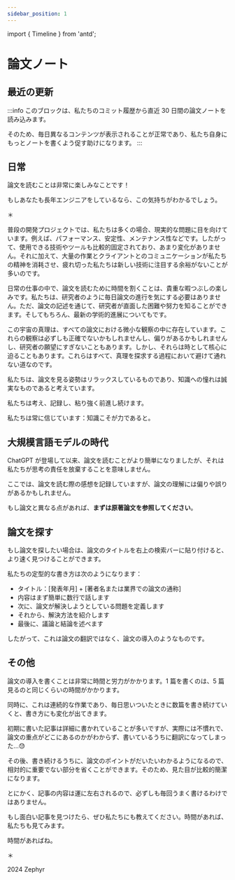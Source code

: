 ```yaml
---
sidebar_position: 1
---
```


import { Timeline } from 'antd';

# 論文ノート

## 最近の更新

:::info
このブロックは、私たちのコミット履歴から直近 30 日間の論文ノートを読み込みます。

そのため、毎日異なるコンテンツが表示されることが正常であり、私たち自身にもっとノートを書くよう促す助けになります。
:::

<!-- RECENT_UPDATES_START -->

<!-- RECENT_UPDATES_END -->

## 日常

論文を読むことは非常に楽しみなことです！

もしあなたも長年エンジニアをしているなら、この気持ちがわかるでしょう。

＊

普段の開発プロジェクトでは、私たちは多くの場合、現実的な問題に目を向けています。例えば、パフォーマンス、安定性、メンテナンス性などです。したがって、使用できる技術やツールも比較的固定されており、あまり変化がありません。それに加えて、大量の作業とクライアントとのコミュニケーションが私たちの精神を消耗させ、疲れ切った私たちは新しい技術に注目する余裕がないことが多いのです。

日常の仕事の中で、論文を読むために時間を割くことは、貴重な暇つぶしの楽しみです。私たちは、研究者のように毎日論文の進行を気にする必要はありません。ただ、論文の記述を通じて、研究者が直面した困難や努力を知ることができます。そしてもちろん、最新の学術的進展についてもです。

この宇宙の真理は、すべての論文における微小な観察の中に存在しています。これらの観察は必ずしも正確でないかもしれませんし、偏りがあるかもしれませんし、研究者の願望にすぎないこともあります。しかし、それらは時として核心に迫ることもあります。これらはすべて、真理を探求する過程において避けて通れない道なのです。

私たちは、論文を見る姿勢はリラックスしているものであり、知識への憧れは誠実なものであると考えています。

私たちは考え、記録し、粘り強く前進し続けます。

私たちは常に信じています：知識こそが力であると。

## 大規模言語モデルの時代

ChatGPT が登場して以来、論文を読むことがより簡単になりましたが、それは私たちが思考の責任を放棄することを意味しません。

ここでは、論文を読む際の感想を記録していますが、論文の理解には偏りや誤りがあるかもしれません。

もし論文と異なる点があれば、**まずは原著論文を参照してください**。

## 論文を探す

もし論文を探したい場合は、論文のタイトルを右上の検索バーに貼り付けると、より速く見つけることができます。

私たちの定型的な書き方は次のようになります：

- タイトル：[発表年月] + [著者名または業界での論文の通称]
- 内容はまず簡単に数行で話します
- 次に、論文が解決しようとしている問題を定義します
- それから、解決方法を紹介します
- 最後に、議論と結論を述べます

したがって、これは論文の翻訳ではなく、論文の導入のようなものです。

## その他

論文の導入を書くことは非常に時間と労力がかかります。1 篇を書くのは、5 篇見るのと同じくらいの時間がかかります。

同時に、これは連続的な作業であり、毎日思いついたときに数篇を書き続けていくと、書き方にも変化が出てきます。

初期に書いた記事は詳細に書かれていることが多いですが、実際には不慣れで、論文の重点がどこにあるのかがわからず、書いているうちに翻訳になってしまった…😓

その後、書き続けるうちに、論文のポイントがだいたいわかるようになるので、相対的に重要でない部分を省くことができます。そのため、見た目が比較的簡潔になります。

とにかく、記事の内容は運に左右されるので、必ずしも毎回うまく書けるわけではありません。

もし面白い記事を見つけたら、ぜひ私たちにも教えてください。時間があれば、私たちも見てみます。

時間があればね。

＊

2024 Zephyr
